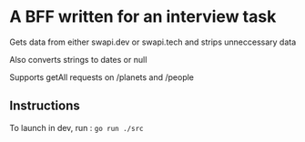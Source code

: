 # A BFF written for an interview task

Gets data from either swapi.dev or swapi.tech and strips unneccessary data

Also converts strings to dates or null

Supports getAll requests on /planets and /people

## Instructions

To launch in dev, run : `go run ./src`

